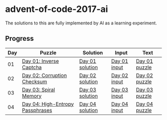 # advent-of-code-2017-ai
The solutions to this are fully implemented by AI as a learning experiment.

## Progress

| Day | Puzzle                                               | Solution                                       | Input                                        | Text                                         |
|-----|------------------------------------------------------|------------------------------------------------|----------------------------------------------|----------------------------------------------|
| 01  | [Day 01: Inverse Captcha](https://adventofcode.com/2017/day/1) | [Day 01 solution](src/solutions/day01/mod.rs) | [Day 01 input](src/solutions/day01/input.txt) | [Day 01 puzzle](src/solutions/day01/puzzle.txt) |
| 02  | [Day 02: Corruption Checksum](https://adventofcode.com/2017/day/2) | [Day 02 solution](src/solutions/day02/mod.rs) | [Day 02 input](src/solutions/day02/input.txt) | [Day 02 puzzle](src/solutions/day02/puzzle.txt) |
| 03  | [Day 03: Spiral Memory](https://adventofcode.com/2017/day/3) | [Day 03 solution](src/solutions/day03/mod.rs) | [Day 03 input](src/solutions/day03/input.txt) | [Day 03 puzzle](src/solutions/day03/puzzle.txt) |
| 04  | [Day 04: High-Entropy Passphrases](https://adventofcode.com/2017/day/4) | [Day 04 solution](src/solutions/day04/mod.rs) | [Day 04 input](src/solutions/day04/input.txt) | [Day 04 puzzle](src/solutions/day04/puzzle.txt) |
